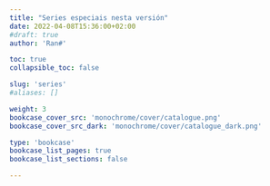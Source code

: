 ```yaml
---
title: "Series especiais nesta versión"
date: 2022-04-08T15:36:00+02:00
#draft: true
author: 'Ran#'

toc: true
collapsible_toc: false

slug: 'series'
#aliases: []

weight: 3
bookcase_cover_src: 'monochrome/cover/catalogue.png'
bookcase_cover_src_dark: 'monochrome/cover/catalogue_dark.png'

type: 'bookcase'
bookcase_list_pages: true
bookcase_list_sections: false

---
```

